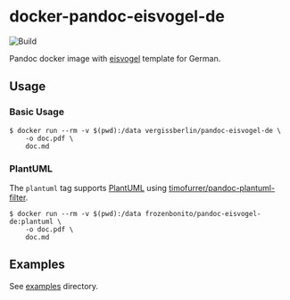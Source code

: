 # docker-pandoc-eisvogel-de

![Build](https://github.com/vergissberlin/docker-pandoc-eisvogel-de/workflows/Build/badge.svg)

Pandoc docker image with [eisvogel](https://github.com/Wandmalfarbe/pandoc-latex-template) template for German.

## Usage

### Basic Usage

```console
$ docker run --rm -v $(pwd):/data vergissberlin/pandoc-eisvogel-de \
    -o doc.pdf \
    doc.md
```

### PlantUML

The `plantuml` tag supports [PlantUML](https://plantuml.com/) using [timofurrer/pandoc-plantuml-filter](timofurrer/pandoc-plantuml-filter).

```console
$ docker run --rm -v $(pwd):/data frozenbonito/pandoc-eisvogel-de:plantuml \
    -o doc.pdf \
    doc.md
```

## Examples

See [examples](./examples) directory.
